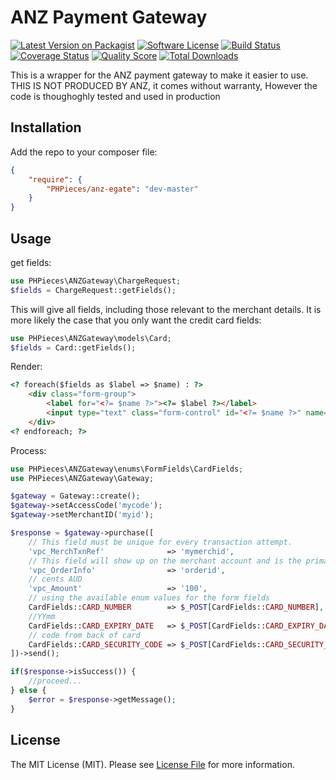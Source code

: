 # ANZ Payment Gateway

[![Latest Version on Packagist][ico-version]][link-packagist]
[![Software License][ico-license]](LICENSE.md)
[![Build Status][ico-travis]][link-travis]
[![Coverage Status][ico-scrutinizer]][link-scrutinizer]
[![Quality Score][ico-code-quality]][link-code-quality]
[![Total Downloads][ico-downloads]][link-downloads]

This is a wrapper for the ANZ payment gateway to make it easier to use. THIS IS NOT PRODUCED BY ANZ, it comes without warranty, 
However the code is thoughoghly tested and used in production

## Installation

Add the repo to your composer file:
```json
{
    "require": {
        "PHPieces/anz-egate": "dev-master"
    }
}
```

## Usage


get fields:
```php
use PHPieces\ANZGateway\ChargeRequest;
$fields = ChargeRequest::getFields();
```

This will give all fields, including those relevant to the merchant details.
It is more likely the case that you only want the credit card fields:
```php
use PHPieces\ANZGateway\models\Card;
$fields = Card::getFields();
```

Render:
```html
<? foreach($fields as $label => $name) : ?>
    <div class="form-group">
        <label for="<?= $name ?>"><?= $label ?></label>
        <input type="text" class="form-control" id="<?= $name ?>" name="<?= $name ?>" >
    </div>
<? endforeach; ?>
```

Process:
```php
use PHPieces\ANZGateway\enums\FormFields\CardFields;
use PHPieces\ANZGateway\Gateway;

$gateway = Gateway::create();
$gateway->setAccessCode('mycode');
$gateway->setMerchantID('myid');

$response = $gateway->purchase([
    // This field must be unique for every transaction attempt.
    'vpc_MerchTxnRef'              => 'mymerchid',
    // This field will show up on the merchant account and is the primary way to search for transactions.
    'vpc_OrderInfo'                => 'orderid',
    // cents AUD
    'vpc_Amount'                   => '100',
    // using the available enum values for the form fields
    CardFields::CARD_NUMBER        => $_POST[CardFields::CARD_NUMBER],
    //YYmm
    CardFields::CARD_EXPIRY_DATE   => $_POST[CardFields::CARD_EXPIRY_DATE],
    // code from back of card
    CardFields::CARD_SECURITY_CODE => $_POST[CardFields::CARD_SECURITY_CODE],
])->send();

if($response->isSuccess()) {
    //proceed...
} else {
    $error = $response->getMessage();
}

```


## License

The MIT License (MIT). Please see [License File](LICENSE.md) for more information.

[ico-version]: https://img.shields.io/packagist/v/phpieces/anz-egate.svg?style=flat-square
[ico-license]: https://img.shields.io/badge/license-MIT-brightgreen.svg?style=flat-square
[ico-travis]: https://img.shields.io/travis/phpieces/anz-egate/master.svg?style=flat-square
[ico-scrutinizer]: https://img.shields.io/scrutinizer/coverage/g/phpieces/anz-egate.svg?style=flat-square
[ico-code-quality]: https://img.shields.io/scrutinizer/g/phpieces/anz-egate.svg?style=flat-square
[ico-downloads]: https://img.shields.io/packagist/dt/phpieces/anz-egate.svg?style=flat-square

[link-packagist]: https://packagist.org/packages/phpieces/anz-egate
[link-travis]: https://travis-ci.org/phpieces/anz-egate
[link-scrutinizer]: https://scrutinizer-ci.com/g/phpieces/anz-egate/code-structure
[link-code-quality]: https://scrutinizer-ci.com/g/phpieces/anz-egate
[link-downloads]: https://packagist.org/packages/phpieces/anz-egate
[link-author]: https://github.com/:author_username
[link-contributors]: ../../contributors